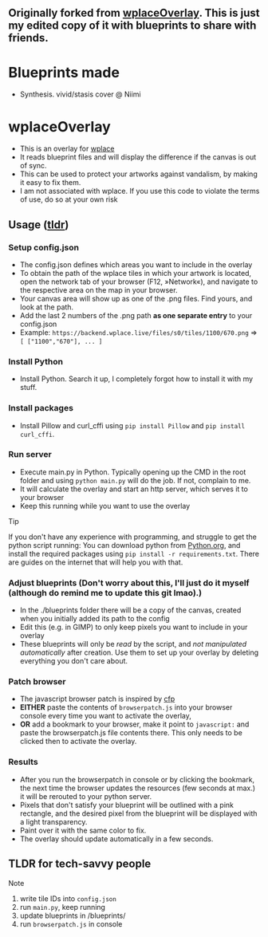 ## Originally forked from [wplaceOverlay](https://github.com/clrfl/wplaceOverlay/tree/main). This is just my edited copy of it with blueprints to share with friends.
# Blueprints made
- Synthesis. vivid/stasis cover @ Niimi
# wplaceOverlay
- This is an overlay for [wplace](https://wplace.live/)
- It reads blueprint files and will display the difference if the canvas is out of sync.
- This can be used to protect your artworks against vandalism, by making it easy to fix them.
- I am not associated with wplace. If you use this code to violate the terms of use, do so at your own risk

## Usage ([tldr](https://github.com/clrfl/wplaceOverlay/tree/main#tldr-for-tech-savvy-people))
### Setup config.json
- The config.json defines which areas you want to include in the overlay
- To obtain the path of the wplace tiles in which your artwork is located, open the network tab of your browser (F12, »Network«), and navigate to the respective area on the map in your browser.
- Your canvas area will show up as one of the .png files. Find yours, and look at the path.
- Add the last 2 numbers of the .png path **as one separate entry** to your config.json
- Example: `https://backend.wplace.live/files/s0/tiles/1100/670.png` => `[ ["1100","670"], ... ]`

### Install Python
- Install Python. Search it up, I completely forgot how to install it with my stuff.

### Install packages
- Install Pillow and curl_cffi using `pip install Pillow` and `pip install curl_cffi`.

### Run server
- Execute main.py in Python. Typically opening up the CMD in the root folder and using `python main.py` will do the job. If not, complain to me.
- It will calculate the overlay and start an http server, which serves it to your browser
- Keep this running while you want to use the overlay

> [!TIP]
> If you don't have any experience with programming, and struggle to get the python script running:
> You can download python from [Python.org](https://www.python.org/), and install the required packages using `pip install -r requirements.txt`.
> There are guides on the internet that will help you with that.

### Adjust blueprints (Don't worry about this, I'll just do it myself (although do remind me to update this git lmao).)
- In the ./blueprints folder there will be a copy of the canvas, created when you initially added its path to the config
- Edit this (e.g. in GIMP) to only keep pixels you want to include in your overlay
- These blueprints will only be *read* by the script, and *not manipulated automatically* after creation. Use them to set up your overlay by deleting everything you don't care about.

### Patch browser
- The javascript browser patch is inspired by [cfp](https://github.com/cfpwastaken/wplace-overlay)
- **EITHER** paste the contents of `browserpatch.js` into your browser console every time you want to activate the overlay,
- **OR** add a bookmark to your browser, make it point to `javascript:` and paste the browserpatch.js file contents there. This only needs to be clicked then to activate the overlay.

### Results
- After you run the browserpatch in console or by clicking the bookmark, the next time the browser updates the resources (few seconds at max.) it will be rerouted to your python server.
- Pixels that don't satisfy your blueprint will be outlined with a pink rectangle, and the desired pixel from the blueprint will be displayed with a light transparency.
- Paint over it with the same color to fix.
- The overlay should update automatically in a few seconds.

## TLDR for tech-savvy people
> [!NOTE]
> 1. write tile IDs into `config.json`
> 2. run `main.py`, keep running
> 3. update blueprints in /blueprints/
> 4. run `browserpatch.js` in console

